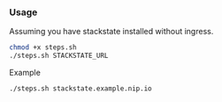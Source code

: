 ### Usage

Assuming you have stackstate installed without ingress. 
```bash 
chmod +x steps.sh
./steps.sh STACKSTATE_URL
```
Example
```bash 
./steps.sh stackstate.example.nip.io
```
